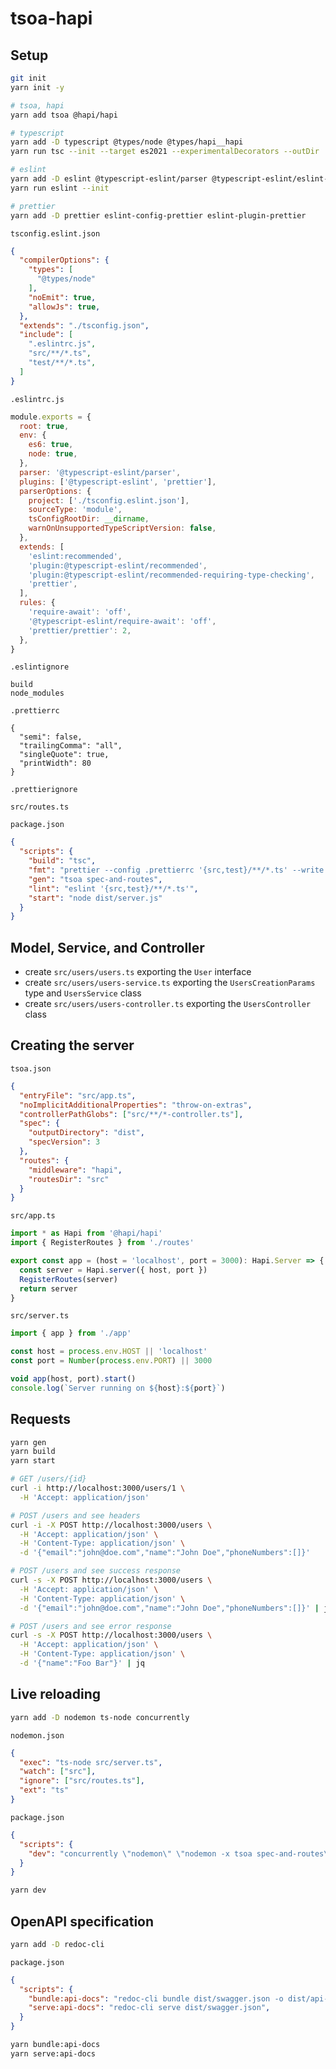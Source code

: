 # tsoa-hapi

## Setup

```bash
git init
yarn init -y

# tsoa, hapi
yarn add tsoa @hapi/hapi

# typescript
yarn add -D typescript @types/node @types/hapi__hapi
yarn run tsc --init --target es2021 --experimentalDecorators --outDir ./dist

# eslint
yarn add -D eslint @typescript-eslint/parser @typescript-eslint/eslint-plugin
yarn run eslint --init

# prettier
yarn add -D prettier eslint-config-prettier eslint-plugin-prettier
```

`tsconfig.eslint.json`

```json
{
  "compilerOptions": {
    "types": [
      "@types/node"
    ],
    "noEmit": true,
    "allowJs": true,
  },
  "extends": "./tsconfig.json",
  "include": [
    ".eslintrc.js",
    "src/**/*.ts",
    "test/**/*.ts",
  ]
}
```

`.eslintrc.js`

```javascript
module.exports = {
  root: true,
  env: {
    es6: true,
    node: true,
  },
  parser: '@typescript-eslint/parser',
  plugins: ['@typescript-eslint', 'prettier'],
  parserOptions: {
    project: ['./tsconfig.eslint.json'],
    sourceType: 'module',
    tsConfigRootDir: __dirname,
    warnOnUnsupportedTypeScriptVersion: false,
  },
  extends: [
    'eslint:recommended',
    'plugin:@typescript-eslint/recommended',
    'plugin:@typescript-eslint/recommended-requiring-type-checking',
    'prettier',
  ],
  rules: {
    'require-await': 'off',
    '@typescript-eslint/require-await': 'off',
    'prettier/prettier': 2,
  },
}
```

`.eslintignore`

```
build
node_modules
```

`.prettierrc`

```
{
  "semi": false,
  "trailingComma": "all",
  "singleQuote": true,
  "printWidth": 80
}
```

`.prettierignore`

```
src/routes.ts
```

`package.json`

```json
{
  "scripts": {
    "build": "tsc",
    "fmt": "prettier --config .prettierrc '{src,test}/**/*.ts' --write --no-color",
    "gen": "tsoa spec-and-routes",
    "lint": "eslint '{src,test}/**/*.ts'",
    "start": "node dist/server.js"
  }
}
```

## Model, Service, and Controller

* create `src/users/users.ts` exporting the `User` interface
* create `src/users/users-service.ts` exporting the `UsersCreationParams` type and `UsersService` class
* create `src/users/users-controller.ts` exporting the `UsersController` class

## Creating the server

`tsoa.json`

```json
{
  "entryFile": "src/app.ts",
  "noImplicitAdditionalProperties": "throw-on-extras",
  "controllerPathGlobs": ["src/**/*-controller.ts"],
  "spec": {
    "outputDirectory": "dist",
    "specVersion": 3
  },
  "routes": {
    "middleware": "hapi",
    "routesDir": "src"
  }
}
```

`src/app.ts`

```typescript
import * as Hapi from '@hapi/hapi'
import { RegisterRoutes } from './routes'

export const app = (host = 'localhost', port = 3000): Hapi.Server => {
  const server = Hapi.server({ host, port })
  RegisterRoutes(server)
  return server
}
```

`src/server.ts`

```typescript
import { app } from './app'

const host = process.env.HOST || 'localhost'
const port = Number(process.env.PORT) || 3000

void app(host, port).start()
console.log(`Server running on ${host}:${port}`)
```

## Requests

```bash
yarn gen
yarn build
yarn start
```

```bash
# GET /users/{id}
curl -i http://localhost:3000/users/1 \
  -H 'Accept: application/json'

# POST /users and see headers
curl -i -X POST http://localhost:3000/users \
  -H 'Accept: application/json' \
  -H 'Content-Type: application/json' \
  -d '{"email":"john@doe.com","name":"John Doe","phoneNumbers":[]}'

# POST /users and see success response
curl -s -X POST http://localhost:3000/users \
  -H 'Accept: application/json' \
  -H 'Content-Type: application/json' \
  -d '{"email":"john@doe.com","name":"John Doe","phoneNumbers":[]}' | jq

# POST /users and see error response
curl -s -X POST http://localhost:3000/users \
  -H 'Accept: application/json' \
  -H 'Content-Type: application/json' \
  -d '{"name":"Foo Bar"}' | jq
```

## Live reloading

```bash
yarn add -D nodemon ts-node concurrently
```

`nodemon.json`

```json
{
  "exec": "ts-node src/server.ts",
  "watch": ["src"],
  "ignore": ["src/routes.ts"],
  "ext": "ts"
}
```

`package.json`

```json
{
  "scripts": {
    "dev": "concurrently \"nodemon\" \"nodemon -x tsoa spec-and-routes\"",
  }
}
```

```bash
yarn dev
```

## OpenAPI specification

```bash
yarn add -D redoc-cli
```

`package.json`

```json
{
  "scripts": {
    "bundle:api-docs": "redoc-cli bundle dist/swagger.json -o dist/api-docs.html",
    "serve:api-docs": "redoc-cli serve dist/swagger.json",
  }
}
```

```bash
yarn bundle:api-docs
yarn serve:api-docs
```
